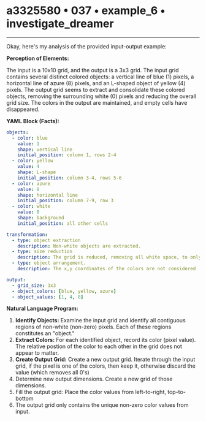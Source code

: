 # a3325580 • 037 • example_6 • investigate_dreamer

---
Okay, here's my analysis of the provided input-output example:

**Perception of Elements:**

The input is a 10x10 grid, and the output is a 3x3 grid. The input grid contains several distinct colored objects: a vertical line of blue (1) pixels, a horizontal line of azure (8) pixels, and an L-shaped object of yellow (4) pixels. The output grid seems to extract and consolidate these colored objects, removing the surrounding white (0) pixels and reducing the overall grid size. The colors in the output are maintained, and empty cells have disappeared.

**YAML Block (Facts):**



```yaml
objects:
  - color: blue
    value: 1
    shape: vertical line
    initial_position: column 1, rows 2-4
  - color: yellow
    value: 4
    shape: L-shape
    initial_position: column 3-4, rows 5-6
  - color: azure
    value: 8
    shape: horizontal line
    initial_position: column 7-9, row 3
  - color: white
    value: 0
    shape: background
    initial_position: all other cells

transformation:
  - type: object extraction
    description: Non-white objects are extracted.
  - type: size reduction
    description: The grid is reduced, removing all white space, to only the size of the bounding box.
  - type: object arrangement.
    description: The x,y coordinates of the colors are not considered

output:
  - grid_size: 3x3
  - object_colors: [blue, yellow, azure]
  - object_values: [1, 4, 8]
```



**Natural Language Program:**

1.  **Identify Objects:** Examine the input grid and identify all contiguous regions of non-white (non-zero) pixels. Each of these regions constitutes an "object."
2.  **Extract Colors:** For each identified object, record its color (pixel value). The relative postion of the color to each other in the grid does not appear to matter.
3.  **Create Output Grid:** Create a new output grid. Iterate through the input grid, if the pixel is one of the colors, then keep it, otherwise discard the value (which removes all 0's)
4.  Determine new output dimensions. Create a new grid of those dimensions.
5. Fill the output grid: Place the color values from left-to-right, top-to-bottom
6.  The output grid only contains the unique non-zero color values from input.


